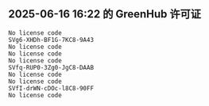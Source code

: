 ## 2025-06-16 16:22 的 GreenHub 许可证
```
No license code
SVg6-XHDh-BF1G-7KC8-9A43
No license code
No license code
No license code
SVfq-RUP0-3Zg0-JgC8-DAAB
No license code
No license code
SVfI-drWN-cDOc-l8C8-90FF
No license code
```
